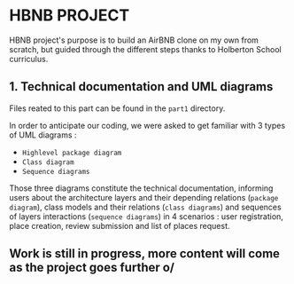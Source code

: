 # HBNB PROJECT 

HBNB project's purpose is to build an AirBNB clone on my own from scratch, but guided through the different steps thanks to Holberton School curriculus. 

## 1. Technical documentation and UML diagrams 
Files reated to this part can be found in the `part1` directory.

In order to anticipate our coding, we were asked to get familiar with 3 types of UML diagrams : 
- `Highlevel package diagram`
- `Class diagram`
- `Sequence diagrams`

Those three diagrams constitute the technical documentation, informing users about the architecture layers and their depending relations (`package diagram`), class models and their relations (`class diagrams`) and sequences of layers interactions (`sequence diagrams`) in 4 scenarios : user registration, place creation, review submission and list of places request. 

## Work is still in progress, more content will come as the project goes further o/ 